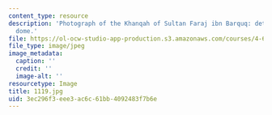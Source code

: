 ```yaml
---
content_type: resource
description: 'Photograph of the Khanqah of Sultan Faraj ibn Barquq: detail of the
  dome.'
file: https://ol-ocw-studio-app-production.s3.amazonaws.com/courses/4-615-the-architecture-of-cairo-spring-2002/3ec296f3eee3ac6c61bb4092483f7b6e_1119.jpg
file_type: image/jpeg
image_metadata:
  caption: ''
  credit: ''
  image-alt: ''
resourcetype: Image
title: 1119.jpg
uid: 3ec296f3-eee3-ac6c-61bb-4092483f7b6e
---
```

